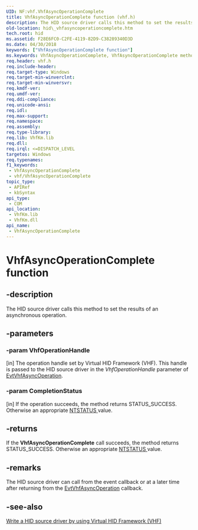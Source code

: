 ```yaml
---
UID: NF:vhf.VhfAsyncOperationComplete
title: VhfAsyncOperationComplete function (vhf.h)
description: The HID source driver calls this method to set the results of an asynchronous operation.
old-location: hid\_vhfasyncoperationcomplete.htm
tech.root: hid
ms.assetid: F28E6FC0-C2FE-4119-82D9-C38289340D3D
ms.date: 04/30/2018
keywords: ["VhfAsyncOperationComplete function"]
ms.keywords: VhfAsyncOperationComplete, VhfAsyncOperationComplete method [Human Input Devices], hid._vhfasyncoperationcomplete, vhf/VhfAsyncOperationComplete
req.header: vhf.h
req.include-header: 
req.target-type: Windows
req.target-min-winverclnt: 
req.target-min-winversvr: 
req.kmdf-ver: 
req.umdf-ver: 
req.ddi-compliance: 
req.unicode-ansi: 
req.idl: 
req.max-support: 
req.namespace: 
req.assembly: 
req.type-library: 
req.lib: VhfKm.lib
req.dll: 
req.irql: <=DISPATCH_LEVEL
targetos: Windows
req.typenames: 
f1_keywords:
 - VhfAsyncOperationComplete
 - vhf/VhfAsyncOperationComplete
topic_type:
 - APIRef
 - kbSyntax
api_type:
 - COM
api_location:
 - VhfKm.lib
 - VhfKm.dll
api_name:
 - VhfAsyncOperationComplete
---
```


# VhfAsyncOperationComplete function


## -description

The HID source driver calls this method to set the results of an asynchronous operation.

## -parameters

### -param VhfOperationHandle 

[in]
The operation handle set by Virtual HID Framework (VHF). This handle is passed to the HID source driver  in the <i>VhfOperationHandle</i> parameter of <a href="https://docs.microsoft.com/windows-hardware/drivers/ddi/vhf/nc-vhf-evt_vhf_async_operation">EvtVhfAsyncOperation</a>.

### -param CompletionStatus 

[in]
If the operation succeeds, the method returns STATUS_SUCCESS. Otherwise an appropriate <a href="https://docs.microsoft.com/windows-hardware/drivers/kernel/ntstatus-values">NTSTATUS </a> value.

## -returns

If the <b>VhfAsyncOperationComplete</b> call succeeds, the method returns STATUS_SUCCESS. Otherwise an appropriate <a href="https://docs.microsoft.com/windows-hardware/drivers/kernel/ntstatus-values">NTSTATUS </a> value.

## -remarks

The HID source driver can call  from the event callback or at a later time after returning from the <a href="https://docs.microsoft.com/windows-hardware/drivers/ddi/vhf/nc-vhf-evt_vhf_async_operation">EvtVhfAsyncOperation</a> callback.

## -see-also

<a href="https://docs.microsoft.com/windows-hardware/drivers/hid/virtual-hid-framework--vhf-">Write a HID source driver by using Virtual HID Framework (VHF)</a>

